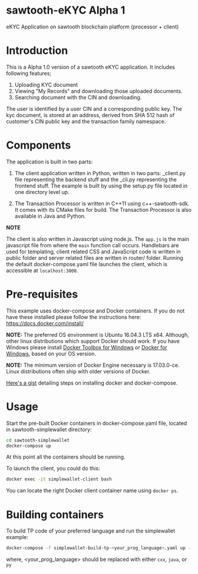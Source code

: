 # sawtooth-eKYC Alpha 1
eKYC Application on sawtooth blockchain platform (processor + client)

# Introduction

This is a Alpha 1.0 version of a sawtooth eKYC application. It includes following features;

1. Uploading KYC document
2. Viewing "My Records" and downloading those uploaded documents.
3. Searching document with the CIN and downloading.

The user is identified by a user CIN and a corresponding public key. The kyc document, is stored at an address, derived from SHA 512 hash of customer's CIN public key and the transaction family namespace.

# Components
The application is built in two parts:
1. The client application written in Python, written in two parts: _client.py file representing the backend stuff and the _cli.py representing the frontend stuff. The example is built by using the setup.py file located in one directory level up.

2. The Transaction Processor is written in C++11 using c++-sawtooth-sdk. It comes with its CMake files for build. The Transaction Processor is also available in Java and Python.

**NOTE**

The client is also written in Javascript using node.js. The `app.js` is the main javascript file from where the `main` function call occurs. Handlebars are used for templating, client related CSS and JavaScript code is written in public folder and server related files are written in router/ folder. Running the default docker-compose.yaml file launches the client, which is accessible at `localhost:3000`.

# Pre-requisites

This example uses docker-compose and Docker containers. If you do not have these installed please follow the instructions here: https://docs.docker.com/install/

**NOTE:**
The preferred OS environment is Ubuntu 16.04.3 LTS x64. Although, other linux distributions which support Docker should work. 
If you have Windows please install [Docker Toolbox for Windows](https://docs.docker.com/toolbox/toolbox_install_windows/) or [Docker for Windows](https://docs.docker.com/docker-for-windows/), based on your OS version.

**NOTE:**
The minimum version of Docker Engine necessary is 17.03.0-ce. Linux distributions often ship with older versions of Docker.

[Here's a gist](https://gist.github.com/askmish/76e348e34d93fc22926d7d9379a0fd08) detailing steps on installing docker and docker-compose.

# Usage

Start the pre-built Docker containers in docker-compose.yaml file, located in sawtooth-simplewallet directory:
```bash
cd sawtooth-simplewallet
docker-compose up
```
At this point all the containers should be running.

To launch the client, you could do this:
```bash
docker exec -it simplewallet-client bash
```
You can locate the right Docker client container name using `docker ps`.

# Building containers
To build TP code of your preferred language and run the simplewallet example:

```bash
docker-compose -f simplewallet-build-tp-<your_prog_language>.yaml up --build
```
where,
 <your_prog_language> should be replaced with either `cxx`, `java`, or `py`
